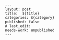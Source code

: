     ---
    layout: post
    title:  ${title}
    categories: ${category}
    published: false
    # last_edit:
    needs-work: unpublished
    ---

